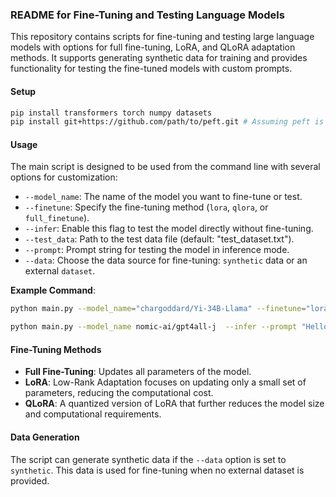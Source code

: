 ### README for Fine-Tuning and Testing Language Models

This repository contains scripts for fine-tuning and testing large language models with options for full fine-tuning, LoRA, and QLoRA adaptation methods. It supports generating synthetic data for training and provides functionality for testing the fine-tuned models with custom prompts.


#### Setup

```bash
pip install transformers torch numpy datasets
pip install git+https://github.com/path/to/peft.git # Assuming peft is not available on PyPI and 
```

#### Usage

The main script is designed to be used from the command line with several options for customization:

- `--model_name`: The name of the model you want to fine-tune or test.
- `--finetune`: Specify the fine-tuning method (`lora`, `qlora`, or `full_finetune`).
- `--infer`: Enable this flag to test the model directly without fine-tuning.
- `--test_data`: Path to the test data file (default: "test_dataset.txt").
- `--prompt`: Prompt string for testing the model in inference mode.
- `--data`: Choose the data source for fine-tuning: `synthetic` data or an external `dataset`.

**Example Command**:

```bash
python main.py --model_name="chargoddard/Yi-34B-Llama" --finetune="lora" --data="synthetic"

python main.py --model_name nomic-ai/gpt4all-j  --infer --prompt "Hello , How are you ?"

```

#### Fine-Tuning Methods

- **Full Fine-Tuning**: Updates all parameters of the model.
- **LoRA**: Low-Rank Adaptation focuses on updating only a small set of parameters, reducing the computational cost.
- **QLoRA**: A quantized version of LoRA that further reduces the model size and computational requirements.

#### Data Generation

The script can generate synthetic data if the `--data` option is set to `synthetic`. This data is used for fine-tuning when no external dataset is provided.